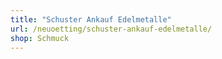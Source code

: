 ```yaml
---
title: "Schuster Ankauf Edelmetalle"
url: /neuoetting/schuster-ankauf-edelmetalle/
shop: Schmuck
---
```

